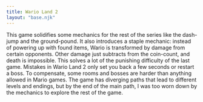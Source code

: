 ```yaml
---
title: Wario Land 2
layout: "base.njk"
---
```


This game solidifies some mechanics for the rest of the series like the dash-jump and the ground-pound. It also introduces a staple mechanic: instead of powering up with found items, Wario is transformed by damage from certain opponents. Other damage just subtracts from the coin-count, and death is impossible. This solves a lot of the punishing difficulty of the last game. Mistakes in Wario Land 2 only set you back a few seconds or restart a boss. To compensate, some rooms and bosses are harder than anything allowed in Mario games. The game has diverging paths that lead to different levels and endings, but by the end of the main path, I was too worn down by the mechanics to explore the rest of the game.